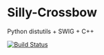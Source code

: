 # Silly-Crossbow
Python distutils + SWIG + C++

[![Build Status](https://travis-ci.org/Ingener74/Silly-Crossbow.svg?branch=master)](https://travis-ci.org/Ingener74/Silly-Crossbow)
